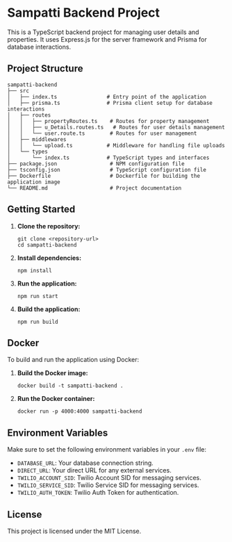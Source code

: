 # Sampatti Backend Project

This is a TypeScript backend project for managing user details and properties. It uses Express.js for the server framework and Prisma for database interactions.

## Project Structure

```
sampatti-backend
├── src
│   ├── index.ts                # Entry point of the application
│   ├── prisma.ts               # Prisma client setup for database interactions
│   ├── routes
│   │   ├── propertyRoutes.ts    # Routes for property management
│   │   ├── u_Details.routes.ts   # Routes for user details management
│   │   └── user.route.ts        # Routes for user management
│   ├── middlewares
│   │   └── upload.ts           # Middleware for handling file uploads
│   └── types
│       └── index.ts            # TypeScript types and interfaces
├── package.json                 # NPM configuration file
├── tsconfig.json                # TypeScript configuration file
├── Dockerfile                   # Dockerfile for building the application image
└── README.md                    # Project documentation
```

## Getting Started

1. **Clone the repository:**
   ```
   git clone <repository-url>
   cd sampatti-backend
   ```

2. **Install dependencies:**
   ```
   npm install
   ```

3. **Run the application:**
   ```
   npm run start
   ```

4. **Build the application:**
   ```
   npm run build
   ```

## Docker

To build and run the application using Docker:

1. **Build the Docker image:**
   ```
   docker build -t sampatti-backend .
   ```

2. **Run the Docker container:**
   ```
   docker run -p 4000:4000 sampatti-backend
   ```

## Environment Variables

Make sure to set the following environment variables in your `.env` file:

- `DATABASE_URL`: Your database connection string.
- `DIRECT_URL`: Your direct URL for any external services.
- `TWILIO_ACCOUNT_SID`: Twilio Account SID for messaging services.
- `TWILIO_SERVICE_SID`: Twilio Service SID for messaging services.
- `TWILIO_AUTH_TOKEN`: Twilio Auth Token for authentication.

## License

This project is licensed under the MIT License.